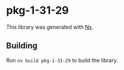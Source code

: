 # pkg-1-31-29

This library was generated with [Nx](https://nx.dev).

## Building

Run `nx build pkg-1-31-29` to build the library.

